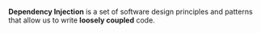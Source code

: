 **Dependency Injection** is a set of software design principles and patterns that allow us to write **loosely coupled** code.

